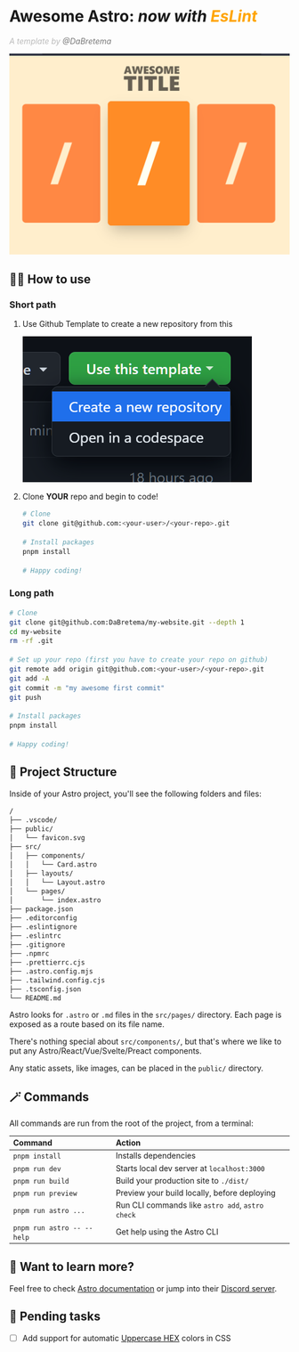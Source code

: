 # Awesome Astro: _now with <span style="color:orange">EsLint</span>_

_<span style="color:#BBB">A template by <span style="color:#777">@DaBretema</span></span>_

![template-screenshot](./docs/template-screenshot.png)

## 🙋‍♂️ How to use

### Short path

1. Use Github Template to create a new repository from this

   ![template-screenshot](./docs/github-template.png)

2. Clone **YOUR** repo and begin to code!

   ```bash
   # Clone
   git clone git@github.com:<your-user>/<your-repo>.git

   # Install packages
   pnpm install

   # Happy coding!
   ```

### Long path

```bash
# Clone
git clone git@github.com:DaBretema/my-website.git --depth 1
cd my-website
rm -rf .git

# Set up your repo (first you have to create your repo on github)
git remote add origin git@github.com:<your-user>/<your-repo>.git
git add -A
git commit -m "my awesome first commit"
git push

# Install packages
pnpm install

# Happy coding!
```

## 🚀 Project Structure

Inside of your Astro project, you'll see the following folders and files:

```
/
├── .vscode/
├── public/
│   └── favicon.svg
├── src/
│   ├── components/
│   │   └── Card.astro
│   ├── layouts/
│   │   └── Layout.astro
│   └── pages/
│       └── index.astro
├── package.json
├── .editorconfig
├── .eslintignore
├── .eslintrc
├── .gitignore
├── .npmrc
├── .prettierrc.cjs
├── .astro.config.mjs
├── .tailwind.config.cjs
├── .tsconfig.json
└── README.md
```

Astro looks for `.astro` or `.md` files in the `src/pages/` directory. Each page is exposed as a route based on its file name.

There's nothing special about `src/components/`, but that's where we like to put any Astro/React/Vue/Svelte/Preact components.

Any static assets, like images, can be placed in the `public/` directory.

## 🪄 Commands

All commands are run from the root of the project, from a terminal:

| Command                    | Action                                           |
| :------------------------- | :----------------------------------------------- |
| `pnpm install`             | Installs dependencies                            |
| `pnpm run dev`             | Starts local dev server at `localhost:3000`      |
| `pnpm run build`           | Build your production site to `./dist/`          |
| `pnpm run preview`         | Preview your build locally, before deploying     |
| `pnpm run astro ...`       | Run CLI commands like `astro add`, `astro check` |
| `pnpm run astro -- --help` | Get help using the Astro CLI                     |

## 👀 Want to learn more?

Feel free to check [Astro documentation](https://docs.astro.build) or jump into their [Discord server](https://astro.build/chat).

## 📝 Pending tasks

- [ ] Add support for automatic [Uppercase HEX](https://github.com/prettier/prettier/issues/5158) colors in CSS
